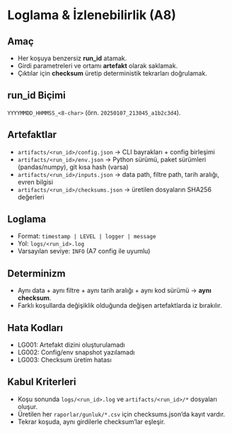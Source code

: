 # Loglama & İzlenebilirlik (A8)

## Amaç
- Her koşuya benzersiz **run_id** atamak.
- Girdi parametreleri ve ortamı **artefakt** olarak saklamak.
- Çıktılar için **checksum** üretip deterministik tekrarları doğrulamak.

## run_id Biçimi
`YYYYMMDD_HHMMSS_<8-char>` (örn. `20250107_213045_a1b2c3d4`).

## Artefaktlar
- `artifacts/<run_id>/config.json` → CLI bayrakları + config birleşimi
- `artifacts/<run_id>/env.json` → Python sürümü, paket sürümleri (pandas/numpy), git kısa hash (varsa)
- `artifacts/<run_id>/inputs.json` → data path, filtre path, tarih aralığı, evren bilgisi
- `artifacts/<run_id>/checksums.json` → üretilen dosyaların SHA256 değerleri

## Loglama
- Format: `timestamp | LEVEL | logger | message`
- Yol: `logs/<run_id>.log`
- Varsayılan seviye: `INFO` (A7 config ile uyumlu)

## Determinizm
- Aynı data + aynı filtre + aynı tarih aralığı + aynı kod sürümü → **aynı checksum**.
- Farklı koşullarda değişiklik olduğunda değişen artefaktlarda iz bırakılır.

## Hata Kodları
- LG001: Artefakt dizini oluşturulamadı
- LG002: Config/env snapshot yazılamadı
- LG003: Checksum üretim hatası

## Kabul Kriterleri
- Koşu sonunda `logs/<run_id>.log` ve `artifacts/<run_id>/*` dosyaları oluşur.
- Üretilen her `raporlar/gunluk/*.csv` için checksums.json’da kayıt vardır.
- Tekrar koşuda, aynı girdilerle checksum’lar eşleşir.
